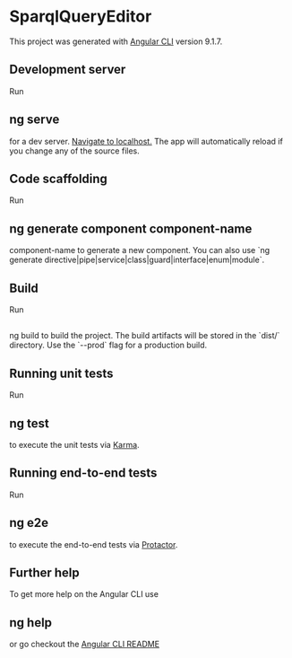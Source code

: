 # SparqlQueryEditor
<p>
  This project was generated with <a href="https://github.com/angular/angular-cli">Angular CLI</a> version 9.1.7.
</p>

## Development server
<p>
  Run <h2>ng serve</h2> for a dev server. <a href="http://localhost:4200/">Navigate to localhost.</a> The app will automatically reload if you change any of the source files.
</p>

## Code scaffolding
<p>
  Run <h2>ng generate component component-name</h2> component-name to generate a new component. You can also use `ng generate directive|pipe|service|class|guard|interface|enum|module`.
</p>

## Build
<p>Run <h2></h2>ng build</h2> to build the project. The build artifacts will be stored in the `dist/` directory. Use the `--prod` flag for a production build.
</p>

## Running unit tests
<p>
  Run <h2>ng test</h2> to execute the unit tests via <a href="https://karma-runner.github.io">Karma</a>.
</p>

## Running end-to-end tests
<p>
  Run <h2>ng e2e</h2> to execute the end-to-end tests via <a href="http://www.protractortest.org/">Protactor</a>.
</p>

## Further help
<p>
To get more help on the Angular CLI use <h2>ng help</h2> or go checkout the <a href="https://github.com/angular/angular-cli/blob/master/README.md">Angular CLI README</a>
</p>
